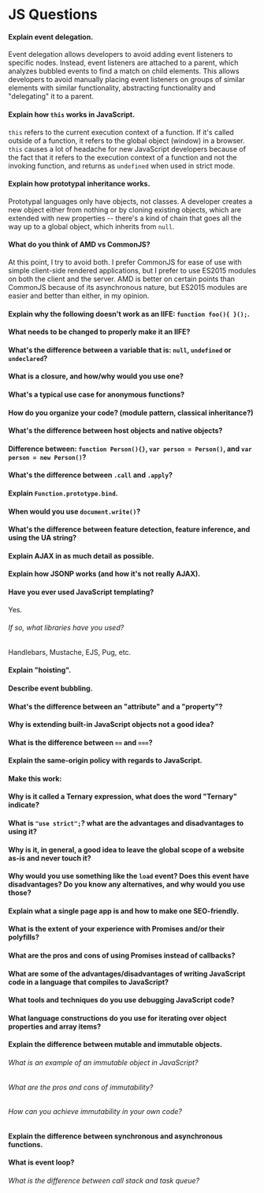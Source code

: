 # JS Questions

#### Explain event delegation.

Event delegation allows developers to avoid adding event listeners to specific
nodes. Instead, event listeners are attached to a parent, which analyzes bubbled
events to find a match on child elements. This allows developers to avoid
manually placing event listeners on groups of similar elements with similar
functionality, abstracting functionality and "delegating" it to a parent.

#### Explain how `this` works in JavaScript.

`this` refers to the current execution context of a function. If it's called
outside of a function, it refers to the global object (window) in a browser.
`this` causes a lot of headache for new JavaScript developers because of the
fact that it refers to the execution context of a function and not the
invoking function, and returns as `undefined` when used in strict mode.

#### Explain how prototypal inheritance works.

Prototypal languages only have objects, not classes. A developer creates a new
object either from nothing or by cloning existing objects, which are extended
with new properties -- there's a kind of chain that goes all the way up to a
global object, which inherits from `null`.

#### What do you think of AMD vs CommonJS?

At this point, I try to avoid both. I prefer CommonJS for ease of use with
simple client-side rendered applications, but I prefer to use ES2015 modules on
both the client and the server. AMD is better on certain points than CommonJS because of its
asynchronous nature, but ES2015 modules are easier and better than either, in my
opinion.

#### Explain why the following doesn't work as an IIFE: `function foo(){ }();`.


#### What needs to be changed to properly make it an IIFE?

#### What's the difference between a variable that is: `null`, `undefined` or `undeclared`?

#### What is a closure, and how/why would you use one?

#### What's a typical use case for anonymous functions?

#### How do you organize your code? (module pattern, classical inheritance?)

#### What's the difference between host objects and native objects?

#### Difference between: `function Person(){}`, `var person = Person()`, and `var person = new Person()`?

#### What's the difference between `.call` and `.apply`?

#### Explain `Function.prototype.bind`.

#### When would you use `document.write()`?

#### What's the difference between feature detection, feature inference, and using the UA string?

#### Explain AJAX in as much detail as possible.

#### Explain how JSONP works (and how it's not really AJAX).

#### Have you ever used JavaScript templating?

Yes.

###### If so, what libraries have you used?

Handlebars, Mustache, EJS, Pug, etc.

#### Explain "hoisting".


#### Describe event bubbling.


#### What's the difference between an "attribute" and a "property"?


#### Why is extending built-in JavaScript objects not a good idea?

#### What is the difference between `==` and `===`?

#### Explain the same-origin policy with regards to JavaScript.

#### Make this work:

#### Why is it called a Ternary expression, what does the word "Ternary" indicate?

#### What is `"use strict";`? what are the advantages and disadvantages to using it?

#### Why is it, in general, a good idea to leave the global scope of a website as-is and never touch it?

#### Why would you use something like the `load` event? Does this event have disadvantages? Do you know any alternatives, and why would you use those?

#### Explain what a single page app is and how to make one SEO-friendly.

#### What is the extent of your experience with Promises and/or their polyfills?

#### What are the pros and cons of using Promises instead of callbacks?

#### What are some of the advantages/disadvantages of writing JavaScript code in a language that compiles to JavaScript?

#### What tools and techniques do you use debugging JavaScript code?


#### What language constructions do you use for iterating over object properties and array items?


#### Explain the difference between mutable and immutable objects.

###### What is an example of an immutable object in JavaScript?
###### What are the pros and cons of immutability?
###### How can you achieve immutability in your own code?


#### Explain the difference between synchronous and asynchronous functions.


#### What is event loop?
###### What is the difference between call stack and task queue?


